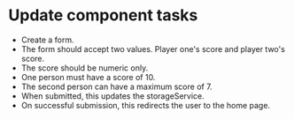 # Update component tasks

- Create a form.
- The form should accept two values.  Player one's score and player two's score.
- The score should be numeric only.
- One person must have a score of 10.
- The second person can have a maximum score of 7.
- When submitted, this updates the storageService.
- On successful submission, this redirects the user to the home page.
